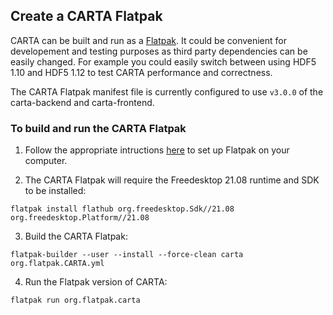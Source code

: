 ## Create a CARTA Flatpak

CARTA can be built and run as a [Flatpak](https://flatpak.org/). It could be convenient for developement and testing purposes as third party dependencies can be easily changed. 
For example you could easily switch between using HDF5 1.10 and HDF5 1.12 to test CARTA performance and correctness.

The CARTA Flatpak manifest file is currently configured to use `v3.0.0` of the carta-backend and carta-frontend.

### To build and run the CARTA Flatpak

1. Follow the appropriate intructions [here](https://flatpak.org/setup/) to set up Flatpak on your computer.

2. The CARTA Flatpak will require the Freedesktop 21.08 runtime and SDK to be installed:

```
flatpak install flathub org.freedesktop.Sdk//21.08 org.freedesktop.Platform//21.08
```

3. Build the CARTA Flatpak:

```
flatpak-builder --user --install --force-clean carta org.flatpak.CARTA.yml
```

4. Run the Flatpak version of CARTA:

```
flatpak run org.flatpak.carta
```
